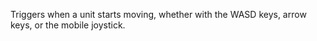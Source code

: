 Triggers when a unit starts moving, whether with the WASD keys, arrow keys, or the mobile joystick.
